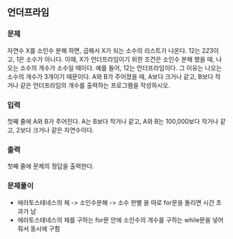 ## 언더프라임

### 문제
자연수 X를 소인수 분해 하면, 곱해서 X가 되는 소수의 리스트가 나온다. 12는 2*2*3이고, 1은 소수가 아니다. 이때, X가 언더프라임이기 위한 조건은 소인수 분해 했을 때, 나오는 소수의 개수가 소수일 때이다. 예를 들어, 12는 언더프라임이다. 그 이유는 나오는 소수의 개수가 3개이기 때문이다. A와 B가 주어졌을 때, A보다 크거나 같고, B보다 작거나 같은 언더프라임의 개수를 출력하는 프로그램을 작성하시오.

### 입력
첫째 줄에 A와 B가 주어진다. A는 B보다 작거나 같고, A와 B는 100,000보다 작거나 같고, 2보다 크거나 같은 자연수이다.

### 출력
첫째 줄에 문제의 정답을 출력한다.

### 문제풀이
- 에라토스테네스의 체 -> 소인수분해 -> 소수 판별 을 따로 for문을 돌리면 시간 초과가 남
- 에라토스테네스의 체를 구하는 for문 안에 소인수의 개수를 구하는 while문을 넣어줘서 동시에 구함